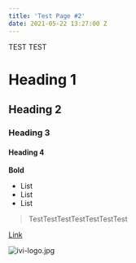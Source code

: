 ```yaml
---
title: 'Test Page #2'
date: 2021-05-22 13:27:00 Z
---
```


TEST TEST

# Heading 1 
## Heading 2 
### Heading 3
#### Heading 4

**Bold**


* List
* List
* List


> TestTestTestTestTestTestTest

[Link](http://www.google.com)

![ivi-logo.jpg](/uploads/ivi-logo.jpg)